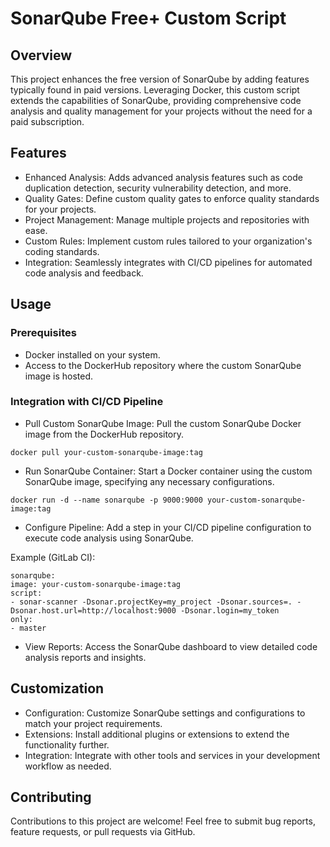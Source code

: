 # SonarQube Free+ Custom Script

## Overview

This project enhances the free version of SonarQube by adding features typically found in paid versions. Leveraging
Docker, this custom script extends the capabilities of SonarQube, providing comprehensive code analysis and quality
management for your projects without the need for a paid subscription.

## Features

- Enhanced Analysis: Adds advanced analysis features such as code duplication detection, security vulnerability
  detection, and more.
- Quality Gates: Define custom quality gates to enforce quality standards for your projects.
- Project Management: Manage multiple projects and repositories with ease.
- Custom Rules: Implement custom rules tailored to your organization's coding standards.
- Integration: Seamlessly integrates with CI/CD pipelines for automated code analysis and feedback.

## Usage

### Prerequisites

- Docker installed on your system.
- Access to the DockerHub repository where the custom SonarQube image is hosted.

### Integration with CI/CD Pipeline

- Pull Custom SonarQube Image: Pull the custom SonarQube Docker image from the DockerHub repository.

```
docker pull your-custom-sonarqube-image:tag
```

- Run SonarQube Container: Start a Docker container using the custom SonarQube image, specifying any necessary
  configurations.

```
docker run -d --name sonarqube -p 9000:9000 your-custom-sonarqube-image:tag
```

- Configure Pipeline: Add a step in your CI/CD pipeline configuration to execute code analysis using SonarQube.

Example (GitLab CI):

```
sonarqube:
image: your-custom-sonarqube-image:tag
script:
- sonar-scanner -Dsonar.projectKey=my_project -Dsonar.sources=. -Dsonar.host.url=http://localhost:9000 -Dsonar.login=my_token
only:
- master
```

- View Reports: Access the SonarQube dashboard to view detailed code analysis reports and insights.

## Customization

- Configuration: Customize SonarQube settings and configurations to match your project requirements.
- Extensions: Install additional plugins or extensions to extend the functionality further.
- Integration: Integrate with other tools and services in your development workflow as needed.

## Contributing

Contributions to this project are welcome! Feel free to submit bug reports, feature requests, or pull requests via
  GitHub.
